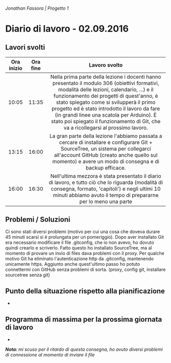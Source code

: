 ###### Jonathan Fassora | Progetto 1
# Diario di lavoro - 02.09.2016
## Lavori svolti

| Ora inizio | Ora fine | Lavoro svolto |
|:-------------:|:-------------:|:-----:|
| 10:05 | 11:35 | Nella prima parte della lezione i docenti hanno presentato il modulo 306 (obiettivi formativi, modalità delle lezioni, calendario, ...) e il funzionamento dei progetti di quest'anno, è stato spiegato come si svilupperà il primo progetto ed è stato introdotto il lavoro da fare (in grandi linee una scatola per Arduino). È stato poi spiegato il funzionamento di Git, che va a ricollegarsi al prossimo lavoro. |
| 13:15 | 16:00 | La gran parte della lezione l'abbiamo passata a cercare di installare e configurare Git + SourceTree, un sistema per collegarci all'account GitHub (creato anche quello sul momento) e avere un modo di consegna e di backup efficace. |
| 16:00 | 16:30 | Nell'ultima mezzora è stata presentato il diario di lavoro, e tutto ciò che lo riguarda (modalità di consegna, formato, 'capitoli') e negli ultimi 10 minuti abbiamo avuto il tempo di prepararne per lo meno una parte |

## Problemi / Soluzioni
Ci sono stati diversi problemi (motivo per cui una cosa che doveva durare 45 minuti scarsi si è prolungata per un pomeriggio).
Dopo aver installato Git era necessario modificare il file .gitconfig, che io non avevo, ho dovuto quindi crearlo e scriverlo. Fatto questo ho installato SourceTree, ma al momento di provare un invio di files dava problemi con il proxy. Per qualche motivo Git ha eliminato l'autenticazione http da .gitconfig, mantenendo unicamente https.
Aggiunto anche quest'ultimo passo ho potuto connettermi con GitHub senza problemi di sorta.
(proxy, config git, installare sourcetree senza git)
## Punto della situazione rispetto alla pianificazione
-
## Programma di massima per la prossima giornata di lavoro
-

<i> <b> Nota: </b> mi scuso per il ritardo di questa consegna, ho avuto diversi problemi di connessione al momento di inviare il file
